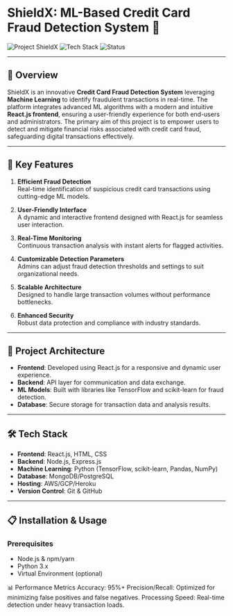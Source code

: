 # ShieldX: ML-Based Credit Card Fraud Detection System 🚀

![Project ShieldX](https://img.shields.io/badge/Project-ShieldX-blue)
![Tech Stack](https://img.shields.io/badge/Tech%20Stack-React.js%20%7C%20ML%20%7C%20Python%20%7C%20APIs-brightgreen)
![Status](https://img.shields.io/badge/Status-Under%20Development-orange)

---

## 📖 Overview

ShieldX is an innovative **Credit Card Fraud Detection System** leveraging **Machine Learning** to identify fraudulent transactions in real-time. The platform integrates advanced ML algorithms with a modern and intuitive **React.js frontend**, ensuring a user-friendly experience for both end-users and administrators. The primary aim of this project is to empower users to detect and mitigate financial risks associated with credit card fraud, safeguarding digital transactions effectively.

---

## 🌟 Key Features

1. **Efficient Fraud Detection**  
   Real-time identification of suspicious credit card transactions using cutting-edge ML models.

2. **User-Friendly Interface**  
   A dynamic and interactive frontend designed with React.js for seamless user interaction.

3. **Real-Time Monitoring**  
   Continuous transaction analysis with instant alerts for flagged activities.

4. **Customizable Detection Parameters**  
   Admins can adjust fraud detection thresholds and settings to suit organizational needs.

5. **Scalable Architecture**  
   Designed to handle large transaction volumes without performance bottlenecks.

6. **Enhanced Security**  
   Robust data protection and compliance with industry standards.

---

## 📐 Project Architecture



- **Frontend**: Developed using React.js for a responsive and dynamic user experience.
- **Backend**: API layer for communication and data exchange.
- **ML Models**: Built with libraries like TensorFlow and scikit-learn for fraud detection.
- **Database**: Secure storage for transaction data and analysis results.

---

## 🛠️ Tech Stack

- **Frontend**: React.js, HTML, CSS
- **Backend**: Node.js, Express.js
- **Machine Learning**: Python (TensorFlow, scikit-learn, Pandas, NumPy)
- **Database**: MongoDB/PostgreSQL
- **Hosting**: AWS/GCP/Heroku
- **Version Control**: Git & GitHub

---

## 📋 Installation & Usage

### Prerequisites
- Node.js & npm/yarn
- Python 3.x
- Virtual Environment (optional)

📊 Performance Metrics
Accuracy: 95%+
Precision/Recall: Optimized for minimizing false positives and false negatives.
Processing Speed: Real-time detection under heavy transaction loads.
